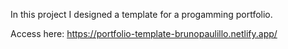 In this project I designed a template for a progamming portfolio.

Access here:
https://portfolio-template-brunopaulillo.netlify.app/
